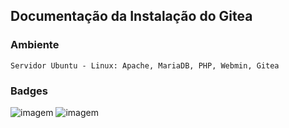 ## Documentação da Instalação do Gitea


### Ambiente
	Servidor Ubuntu - Linux: Apache, MariaDB, PHP, Webmin, Gitea

### Badges
![imagem](https://img.shields.io/badge/Linux-FCC624?style=for-the-badge&logo=linux&logoColor=black)
![imagem](https://img.shields.io/badge/Ubuntu-E95420?style=for-the-badge&logo=ubuntu&logoColor=white)
